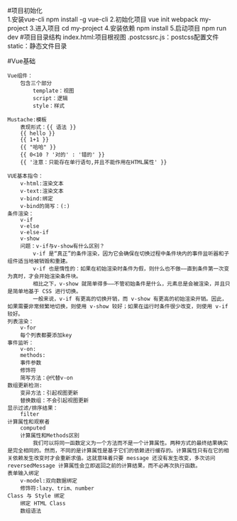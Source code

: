 #项目初始化	
	1.安装vue-cli
		npm install -g vue-cli
	2.初始化项目
		vue init webpack my-project
	3.进入项目
		cd my-project
	4.安装依赖
		npm install
	5.启动项目
		npm run dev
#项目目录结构
	index.html:项目根视图
	.postcssrc.js：postcss配置文件
	static：静态文件目录

#Vue基础

	Vue组件：
		包含三个部分
			template：视图
			script：逻辑
			style：样式

	Mustache:模板
		表现形式：{{ 语法 }}
		{{ hello }}
	    {{ 1+1 }}
	    {{ "哈哈" }}
	    {{ 0<10 ? '对的' : '错的' }}
	    {{ '注意：只能存在单行语句,并且不能作用在HTML属性' }}

	VUE基本指令：
		v-html:渲染文本
		v-text:渲染文本
		v-bind:绑定
		v-bind的简写：(:)
	条件渲染：
		v-if
		v-else
		v-else-if
		v-show
		问题：v-if与v-show有什么区别？
			v-if 是“真正”的条件渲染，因为它会确保在切换过程中条件块内的事件监听器和子组件适当地被销毁和重建。
			v-if 也是惰性的：如果在初始渲染时条件为假，则什么也不做——直到条件第一次变为真时，才会开始渲染条件块。
			相比之下，v-show 就简单得多——不管初始条件是什么，元素总是会被渲染，并且只是简单地基于 CSS 进行切换。
			一般来说，v-if 有更高的切换开销，而 v-show 有更高的初始渲染开销。因此，如果需要非常频繁地切换，则使用 v-show 较好；如果在运行时条件很少改变，则使用 v-if 较好。
	列表渲染：
		v-for
		每个列表都要添加key
	事件监听：
		v-on:
		methods:
		事件参数
		修饰符
		简写方法：@代替v-on
	数组更新检测:
		变异方法：引起视图更新
		替换数组：不会引起视图更新
	显示过滤/排序结果：
		filter
	计算属性和观察者
		computed
		计算属性和Methods区别
			我们可以将同一函数定义为一个方法而不是一个计算属性。两种方式的最终结果确实是完全相同的。然而，不同的是计算属性是基于它们的依赖进行缓存的。计算属性只有在它的相关依赖发生改变时才会重新求值。这就意味着只要 message 还没有发生改变，多次访问 reversedMessage 计算属性会立即返回之前的计算结果，而不必再次执行函数。
	表单输入绑定
		v-model:双向数据绑定
		修饰符:lazy、trim、number
	Class 与 Style 绑定
		绑定 HTML Class
		数组语法